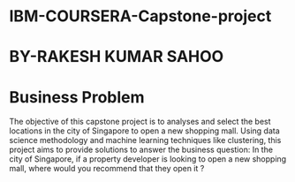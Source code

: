 # IBM-COURSERA-Capstone-project
# BY-RAKESH KUMAR SAHOO
# Business Problem 

The objective of this capstone project is to analyses and select the best locations in the city of Singapore to open a new shopping mall. Using data science methodology and machine learning techniques like clustering, this project aims to provide solutions to answer the business question: In the city of Singapore, if a property developer is looking to open a new shopping mall, where would you recommend that they open it ?
